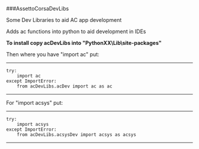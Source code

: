 ###AssettoCorsaDevLibs

Some Dev Libraries to aid AC app development 

Adds ac functions into python to aid development in IDEs



**To install copy acDevLibs into "PythonXX\Lib\site-packages\"**



Then where you have "import ac" put:
***
	try:
		import ac	
	except ImportError:
		from acDevLibs.acDev import ac as ac
***


	
For "import acsys" put:
***
	try:	
		import acsys	
	except ImportError:
		from acDevLibs.acsysDev import acsys as acsys
***